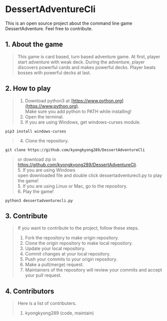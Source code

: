 # DessertAdventureCli
This is an open source project about the command line game DessertAdventure. Feel free to contribute.
## 1. About the game
> This game is card based, turn based adventure game.
> At first, player start adventure with weak deck.
> During the adventure, player discovers powerful cards and makes powerful decks.
> Player beats bosses with powerful decks at last.
## 2. How to play
> 1. Download python3 at [https://www.python.org](https://www.python.org).  
> Make sure you add python to PATH while installing!
> 2. Open the terminal.
> 3. If you are using Windows, get windows-curses module.
```
pip3 install windows-curses
```
> 4. Clone the repository.
```
git clone https://github.com/kyongkyong289/DessertAdventureCli
```
> or download zip in https://github.com/kyongkyong289/DessertAdventureCli.  
> 5. If you are using Windows  
> open downloaded file and double click dessertadventurecli.py to play the game!  
> 5. If you are using Linux or Mac, go to the repository.  
> 6. Play the game!
```
python3 dessertadventurecli.py
```
## 3. Contribute
> If you want to contribute to the project, follow these steps.  
> 1. Fork the repository to make origin repository.
> 2. Clone the origin repository to make local repository.
> 3. Update your local repository.
> 4. Commit changes at your local repository.
> 5. Push your commits to your origin repository.
> 6. Make a pull(merge) request.
> 7. Maintainers of the repository will review your commits and accept your pull request.
## 4. Contributors
> Here is a list of contributers.  
> 1. kyongkyong289 (code, maintain)
